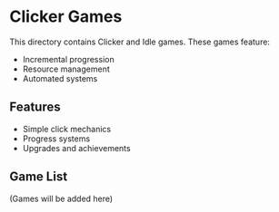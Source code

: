 # Clicker Games

This directory contains Clicker and Idle games. These games feature:
- Incremental progression
- Resource management
- Automated systems

## Features
- Simple click mechanics
- Progress systems
- Upgrades and achievements

## Game List
(Games will be added here) 